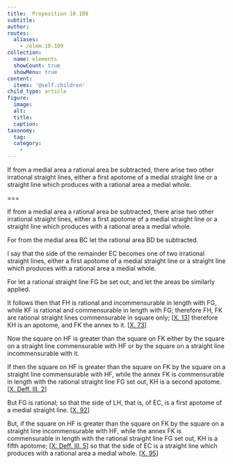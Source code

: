 ```yaml
---
title:  Proposition 10.109
subtitle: 
author:
routes:
  aliases:
    - /elem.10.109
collection:
  name: elements
  showCount: true
  showMenu: true
content:
  items: '@self.children'
child_type: article
figure:
  image:
  alt:
  title:
  caption:
taxonomy:
  tag:
  category:
    - 
---
```


<p><hi rend="ital">If from a medial area a rational area be subtracted, there arise two other irrational straight lines, either a first apotome of a medial straight line or a straight line which produces with a rational area a medial whole</hi>. </p>

===

<p><span class="ital">If from a medial area a rational area be subtracted, there arise two other irrational straight lines, either a first apotome of a medial straight line or a straight line which produces with a rational area a medial whole</span>. </p>

<p>For from the medial area <span class="ital">BC</span> let the rational area <span class="ital">BD</span> be subtracted. <pb n="237"/></p>

<p>I say that the <quote>side</quote>
 of the remainder <span class="ital">EC</span> becomes one of two irrational straight lines, either a first apotome of a medial straight line or a straight line which produces with a rational area a medial whole. 
      </p>

<p>For let a rational straight line <span class="ital">FG</span> be set out, and let the areas be similarly applied. </p>

<p>It follows then that <span class="ital">FH</span> is rational and incommensurable in length with <span class="ital">FG</span>, while <span class="ital">KF</span> is rational and commensurable in length with <span class="ital">FG</span>; therefore <span class="ital">FH</span>, <span class="ital">FK</span> are rational straight lines commensurable in square only; [<a href="/elem.10.13">X. 13</a>] therefore <span class="ital">KH</span> is an apotome, and <span class="ital">FK</span> the annex to it. [<a href="/elem.10.73">X. 73</a>] </p>

<p>Now the square on <span class="ital">HF</span> is greater than the square on <span class="ital">FK</span> either by the square on a straight line commensurable with <span class="ital">HF</span> or by the square on a straight line incommensurable with it. </p>

<p>If then the square on <span class="ital">HF</span> is greater than the square on <span class="ital">FK</span> by the square on a straight line commensurable with <span class="ital">HF</span>, while the annex <span class="ital">FK</span> is commensurable in length with the rational straight line <span class="ital">FG</span> set out, <span class="ital">KH</span> is a second apotome. [<a href="/elem.10.def.3.2">X. Deff. III. 2</a>] </p>

<p>But <span class="ital">FG</span> is rational; so that the <quote>side</quote>
 of <span class="ital">LH</span>, that is, of <span class="ital">EC</span>, is a first apotome of a medial straight line. [<a href="/elem.10.92">X. 92</a>] </p>

<p>But, if the square on <span class="ital">HF</span> is greater than the square on <span class="ital">FK</span> by the square on a straight line incommensurable with <span class="ital">HF</span>, while the annex <span class="ital">FK</span> is commensurable in length with the rational straight line <span class="ital">FG</span> set out, <span class="ital">KH</span> is a fifth apotome; [<a href="/elem.10.def.3.5">X. Deff. III. 5</a>] so that the <quote>side</quote>
 of <span class="ital">EC</span> is a straight line which produces with a rational area a medial whole. [<a href="/elem.10.95">X. 95</a>]<pb n="238"/></p>
